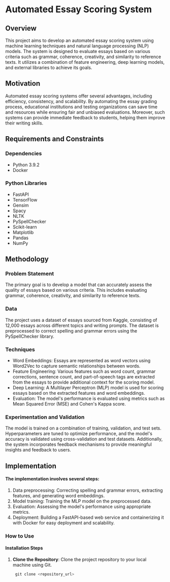 # Automated Essay Scoring System

## Overview
This project aims to develop an automated essay scoring system using machine learning techniques and natural language processing (NLP) models. The system is designed to evaluate essays based on various criteria such as grammar, coherence, creativity, and similarity to reference texts. It utilizes a combination of feature engineering, deep learning models, and external libraries to achieve its goals.

## Motivation
Automated essay scoring systems offer several advantages, including efficiency, consistency, and scalability. By automating the essay grading process, educational institutions and testing organizations can save time and resources while ensuring fair and unbiased evaluations. Moreover, such systems can provide immediate feedback to students, helping them improve their writing skills.

## Requirements and Constraints
### Dependencies
- Python 3.9.2
- Docker
### Python Libraries
- FastAPI
- TensorFlow
- Gensim
- Spacy
- NLTK
- PySpellChecker
- Scikit-learn
- Matplotlib
- Pandas
- NumPy

## Methodology

### Problem Statement
The primary goal is to develop a model that can accurately assess the quality of essays based on various criteria. This includes evaluating grammar, coherence, creativity, and similarity to reference texts.
### Data
The project uses a dataset of essays sourced from Kaggle, consisting of 12,000 essays across different topics and writing prompts. The dataset is preprocessed to correct spelling and grammar errors using the PySpellChecker library.
### Techniques
+ Word Embeddings: Essays are represented as word vectors using Word2Vec to capture semantic relationships between words.
+ Feature Engineering: Various features such as word count, grammar corrections, sentence count, and part-of-speech tags are extracted from the essays to provide additional context for the scoring model.
+ Deep Learning: A Multilayer Perceptron (MLP) model is used for scoring essays based on the extracted features and word embeddings.
+ Evaluation: The model's performance is evaluated using metrics such as Mean Squared Error (MSE) and Cohen's Kappa score.
### Experimentation and Validation
The model is trained on a combination of training, validation, and test sets. Hyperparameters are tuned to optimize performance, and the model's accuracy is validated using cross-validation and test datasets. Additionally, the system incorporates feedback mechanisms to provide meaningful insights and feedback to users.

## Implementation
#### The implementation involves several steps:
1. Data preprocessing: Correcting spelling and grammar errors, extracting features, and generating word embeddings.
2. Model training: Training the MLP model on the preprocessed data.
3. Evaluation: Assessing the model's performance using appropriate metrics.
4. Deployment: Building a FastAPI-based web service and containerizing it with Docker for easy deployment and scalability.

### How to Use
#### Installation Steps
1. **Clone the Repository**: Clone the project repository to your local machine using Git.
   ```python
    git clone <repository_url>
    ```


